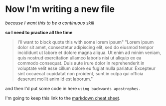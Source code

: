 # Now I'm writing a new file

*because I want this to be a continuous skill*

**so I need to practice all the time**

> I'll want to block quote this with some lorem ipsum" "Lorem ipsum dolor sit amet, consectetur adipiscing elit, sed do eiusmod tempor incididunt ut labore et dolore magna aliqua. Ut enim ad minim veniam, quis nostrud exercitation ullamco laboris nisi ut aliquip ex ea commodo consequat. Duis aute irure dolor in reprehenderit in voluptate velit esse cillum dolore eu fugiat nulla pariatur. Excepteur sint occaecat cupidatat non proident, sunt in culpa qui officia deserunt mollit anim id est laborum."

and then I'd put some code in here `using backwards apostrophes.`

I'm going to keep this link to the [markdown cheat sheet](https://www.markdownguide.org/cheat-sheet/).
